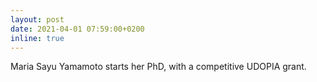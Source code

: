 ```yaml
---
layout: post
date: 2021-04-01 07:59:00+0200
inline: true
---
```

Maria Sayu Yamamoto starts her PhD, with a competitive UDOPIA grant.

